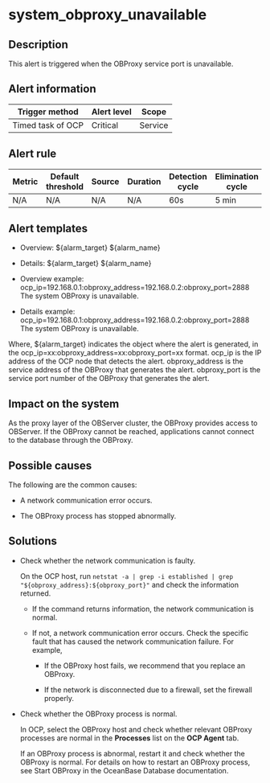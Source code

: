 system_obproxy_unavailable
===============================================



Description
--------------------------------

This alert is triggered when the OBProxy service port is unavailable.

**Alert information**
------------------------------------------



|  Trigger method   | Alert level |  Scope  |
|-------------------|-------------|---------|
| Timed task of OCP | Critical    | Service |



**Alert rule**
-----------------------------------



| Metric | Default threshold | Source | Duration | Detection cycle | Elimination cycle |
|--------|-------------------|--------|----------|-----------------|-------------------|
| N/A    | N/A               | N/A    | N/A      | 60s             | 5 min             |



Alert templates
------------------------------------

* Overview: \${alarm_target} ${alarm_name}



* Details: \${alarm_target} ${alarm_name}



* Overview example: ocp_ip=192.168.0.1:obproxy_address=192.168.0.2:obproxy_port=2888 The system OBProxy is unavailable.



* Details example: ocp_ip=192.168.0.1:obproxy_address=192.168.0.2:obproxy_port=2888 The system OBProxy is unavailable.






Where, ${alarm_target} indicates the object where the alert is generated, in the ocp_ip=xx:obproxy_address=xx:obproxy_port=xx format. ocp_ip is the IP address of the OCP node that detects the alert. obproxy_address is the service address of the OBProxy that generates the alert. obproxy_port is the service port number of the OBProxy that generates the alert.

Impact on the system
-----------------------------------------

As the proxy layer of the OBServer cluster, the OBProxy provides access to OBServer. If the OBProxy cannot be reached, applications cannot connect to the database through the OBProxy.

Possible causes
------------------------------------

The following are the common causes:

* A network communication error occurs.



* The OBProxy process has stopped abnormally.






Solutions
------------------------------

* Check whether the network communication is faulty.

  On the OCP host, run `netstat -a | grep -i established | grep "${obproxy_address}:${obproxy_port}"` and check the information returned.
  * If the command returns information, the network communication is normal.



  * If not, a network communication error occurs. Check the specific fault that has caused the network communication failure. For example,

    * If the OBProxy host fails, we recommend that you replace an OBProxy.



    * If the network is disconnected due to a firewall, set the firewall properly.









* Check whether the OBProxy process is normal.

  In OCP, select the OBProxy host and check whether relevant OBProxy processes are normal in the **Processes** list on the **OCP Agent** tab.

  If an OBProxy process is abnormal, restart it and check whether the OBProxy is normal. For details on how to restart an OBProxy process, see Start OBProxy in the OceanBase Database documentation.
